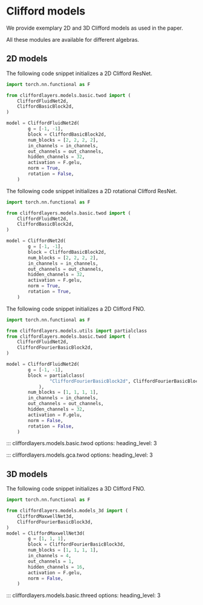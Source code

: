 # Clifford models

We provide exemplary 2D and 3D Clifford models as used in the paper.

All these modules are available for different algebras.

## 2D models

The following code snippet initializes a 2D Clifford ResNet.

```python
import torch.nn.functional as F

from cliffordlayers.models.basic.twod import (
    CliffordFluidNet2d,
    CliffordBasicBlock2d,
)

model = CliffordFluidNet2d(
        g = [-1, -1],
        block = CliffordBasicBlock2d,
        num_blocks = [2, 2, 2, 2],
        in_channels = in_channels,
        out_channels = out_channels,
        hidden_channels = 32,
        activation = F.gelu,
        norm = True,
        rotation = False,
    )
```

The following code snippet initializes a 2D rotational Clifford ResNet.

```python
import torch.nn.functional as F

from cliffordlayers.models.basic.twod import (
    CliffordFluidNet2d,
    CliffordBasicBlock2d,
)

model = CliffordNet2d(
        g = [-1, -1],
        block = CliffordBasicBlock2d,
        num_blocks = [2, 2, 2, 2],
        in_channels = in_channels,
        out_channels = out_channels,
        hidden_channels = 32,
        activation = F.gelu,
        norm = True,
        rotation = True,
    )
```

The following code snippet initializes a 2D Clifford FNO.

```python
import torch.nn.functional as F

from cliffordlayers.models.utils import partialclass
from cliffordlayers.models.basic.twod import (
    CliffordFluidNet2d,
    CliffordFourierBasicBlock2d,
)

model = CliffordFluidNet2d(
        g = [-1, -1],
        block = partialclass(
                "CliffordFourierBasicBlock2d", CliffordFourierBasicBlock2d, modes1=32, modes2=32
            ),
        num_blocks = [1, 1, 1, 1],
        in_channels = in_channels,
        out_channels = out_channels,
        hidden_channels = 32,
        activation = F.gelu,
        norm = False,
        rotation = False,
    )
```

::: cliffordlayers.models.basic.twod
    options:
        heading_level: 3

::: cliffordlayers.models.gca.twod
    options:
        heading_level: 3

## 3D models

The following code snippet initializes a 3D Clifford FNO.

```python
import torch.nn.functional as F

from cliffordlayers.models.models_3d import (
    CliffordMaxwellNet3d,
    CliffordFourierBasicBlock3d,
)
model = CliffordMaxwellNet3d(
        g = [1, 1, 1],
        block = CliffordFourierBasicBlock3d,
        num_blocks = [1, 1, 1, 1],
        in_channels = 4,
        out_channels = 1,
        hidden_channels = 16,
        activation = F.gelu,
        norm = False,
    )
```

::: cliffordlayers.models.basic.threed
    options:
        heading_level: 3
